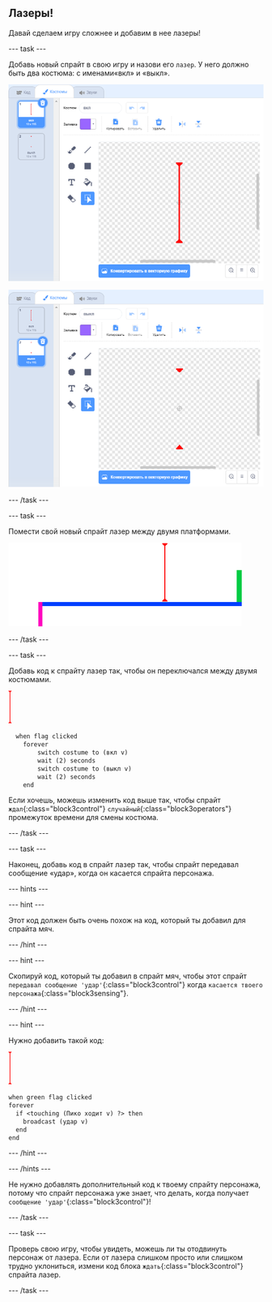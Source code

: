## Лазеры!

Давай сделаем игру сложнее и добавим в нее лазеры!

--- task ---

Добавь новый спрайт в свою игру и назови его `лазер`. У него должно быть два костюма: с именами«вкл» и «выкл».

![снимок экрана](images/dodge-lasers-costume1.png)

![снимок экрана](images/dodge-lasers-costume2.png)

--- /task ---

--- task ---

Помести свой новый спрайт лазер между двумя платформами.

![снимок экрана](images/dodge-lasers-position.png)

--- /task ---

--- task ---

Добавь код к спрайту лазер так, чтобы он переключался между двумя костюмами.

![спрайт лазер](images/laser_sprite.png)

```blocks3
  when flag clicked
	forever
		switch costume to (вкл v)
		wait (2) seconds
		switch costume to (выкл v)
		wait (2) seconds
	end
```

Если хочешь, можешь изменить код выше так, чтобы спрайт `ждал`{:class="block3control"} `случайный`{:class="block3operators"} промежуток времени для смены костюма.

--- /task ---

--- task ---

Наконец, добавь код в спрайт лазер так, чтобы спрайт передавал сообщение «удар», когда он касается спрайта персонажа.

--- hints ---


--- hint ---

Этот код должен быть очень похож на код, который ты добавил для спрайта мяч.

--- /hint ---

--- hint ---

Скопируй код, который ты добавил в спрайт мяч, чтобы этот спрайт `передавал сообщение 'удар'`{:class="block3control"} когда `касается твоего персонажа`{:class="block3sensing"}.

--- /hint ---

--- hint ---

Нужно добавить такой код:

![спрайт лазер](images/laser_sprite.png)

```blocks3
when green flag clicked
forever 
  if <touching (Пико ходит v) ?> then 
    broadcast (удар v)
  end
end
```

--- /hint ---

--- /hints ---

Не нужно добавлять дополнительный код к твоему спрайту персонажа, потому что спрайт персонажа уже знает, что делать, когда получает `сообщение 'удар'`{:class="block3control"}!

--- /task ---

--- task ---

Проверь свою игру, чтобы увидеть, можешь ли ты отодвинуть персонаж от лазера. Если от лазера слишком просто или слишком трудно уклониться, измени код блока `ждать`{:class="block3control"} спрайта лазер.

--- /task ---